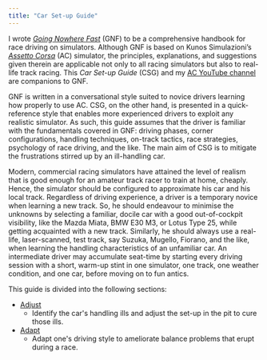```yaml
---
title: "Car Set-up Guide"
---
```


I wrote *[Going Nowhere Fast](https://www.amazon.com/Going-Nowhere-Assetto-Corsa-2018-01-20-ebook/dp/B00NS918M4/ref=sr_1_1?dchild=1&keywords=amen+zwa&qid=1608072855&sr=8-1)* (GNF) to be a comprehensive handbook for race driving on simulators. Although GNF is based on Kunos Simulazioni’s [*Assetto Corsa*](https://www.assettocorsa.net/home-ac/) (AC) simulator, the principles, explanations, and suggestions given therein are applicable not only to all racing simulators but also to real-life track racing. This *Car Set-up Guide* (CSG) and my [AC YouTube channel](https://www.youtube.com/playlist?list=PLHGOoLKACC41pJBu9CkDLfzu7gUXsbfnz) are companions to GNF.

GNF is written in a conversational style suited to novice drivers learning how properly to use AC. CSG, on the other hand, is presented in a quick-reference style that enables more experienced drivers to exploit any realistic simulator. As such, this guide assumes that the driver is familiar with the fundamentals covered in GNF:  driving phases, corner configurations, handling techniques, on-track tactics, race strategies, psychology of race driving, and the like. The main aim of CSG is to mitigate the frustrations stirred up by an ill-handling car.

Modern, commercial racing simulators have attained the level of realism that is good enough for an amateur track racer to train at home, cheaply. Hence, the simulator should be configured to approximate his car and his local track. Regardless of driving experience, a driver is a temporary novice when learning a new track. So, he should endeavour to minimise the unknowns by selecting a familiar, docile car with a good out-of-cockpit visibility, like the Mazda Miata, BMW E30 M3, or Lotus Type 25, while getting acquainted with a new track. Similarly, he should always use a real-life, laser-scanned, test track, say Suzuka, Mugello, Fiorano, and the like, when learning the handling characteristics of an unfamiliar car. An intermediate driver may accumulate seat-time by starting every driving session with a short, warm-up stint in one simulator, one track, one weather condition, and one car, before moving on to fun antics.

This guide is divided into the following sections:

- [Adjust](CSG/Adjust.md)
  - Identify the car's handling ills and adjust the set-up in the pit to cure those ills.
- [Adapt](CSG/Adapt.md)
  - Adapt one's driving style to ameliorate balance problems that erupt during a race.

